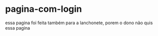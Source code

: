 # pagina-com-login
essa pagina foi feita também para a lanchonete, porem o dono não quis essa pagina
